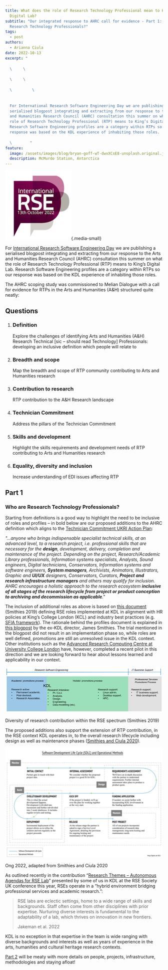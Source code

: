 ```yaml
---
title: What does the role of Research Technology Professional mean to King’s
  Digital Lab?
subtitle: "Our integrated response to AHRC call for evidence - Part 1: Who are
  Research Technology Professionals?"
tags:
  - post
authors:
  - Arianna Ciula
date: 2022-10-13
excerpt: "

  \     \

  \     \

  \         \


  For International Research Software Engineering Day we are publishing a
  serialised blogpost integrating and extracting from our response to the Arts
  and Humanities Research Council (AHRC) consultation this summer on what the
  role of Research Technology Professional (RTP) means to King’s Digital Lab.
  Research Software Engineering profiles are a category within RTPs so our
  response was based on the KDL experience of inhabiting those roles.

  \        "
feature:
  image: /assets/images/blog/bryan-goff-wT-dwxXCsE8-unsplash.original.jpg
  description: McMurdo Station, Antarctica
---
```


![RSE day 2022](/assets/images/blog/rseday2022-frame-400x400-1_7SmANz5.width-500.png){.media-small}

For [International Research Software Engineering Day](https://society-rse.org/international-rse-day-13th-october-2022/) we are publishing a serialised blogpost integrating and extracting from our response to the Arts and Humanities Research Council (AHRC) consultation this summer on what the role of Research Technology Professional (RTP) means to King’s Digital Lab. Research Software Engineering profiles are a category within RTPs so our response was based on the KDL experience of inhabiting those roles.

The AHRC scoping study was commissioned to Melian Dialogue with a call for evidence for RTPs in the Arts and Humanities (A&H) structured quite neatly:

## Questions

1.  ### Definition

    Explore the challenges of identifying Arts and Humanities (A&H) Research Technical \[sic – should read Technology\] Professionals: developing an inclusive definition which people will relate to

2.  ### Breadth and scope

    Map the breadth and scope of RTP community contributing to Arts and Humanities research

3.  ### Contribution to research

    RTP contribution to the A&H Research landscape

4.  ### Technician Commitment

    Address the pillars of the Technician Commitment

5.  ### Skills and development

    Highlight the skills requirements and development needs of RTP contributing to Arts and Humanities research

6.  ### Equality, diversity and inclusion

    Increase understanding of EDI issues affecting RTP

## Part 1

### Who are Research Technology Professionals?

Starting from definitions is a good way to highlight the need to be inclusive of roles and profiles – in bold below are our proposed additions to the AHRC definition which aligns to the [Technician Commitment UKRI Action Plan](https://www.ukri.org/wp-content/uploads/2021/02/UKRI-040221-TechnicianCommitmentActionPlan.pdf):

_"...anyone who brings indispensable specialist technical skills, at an advanced level, to a research project, i.e. professional skills that are necessary for the **design**, development, delivery, completion and maintenance of the project. Depending on the project, Research/Academic Library professionals, Information systems specialists, Analysts, Sound engineers, Digital technicians, Conservators, Information systems and software engineers, **System managers**, Archivists, Animators, Illustrators, Graphic and **UI/UX** designers, Conservators, Curators, **Project and research infrastructure managers** and others may qualify for inclusion. AHRC encourages a holistic approach to the research ecosystem **inclusive of all stages of the research lifecycle from project or product conception to archiving and decommission as applicable**."_

The inclusion of additional roles as above is based on [this document](https://doi.org/10.5281/zenodo.2559235) (Smithies 2019) defining RSE roles implemented at KDL in alignment with HR policies at King’s College London (KCL) and industry best practices (e.g. [SFIA framework](https://sfia-online.org/)). The rationale behind the profiles document is explained in [this blogpost](/blog/rse-career-development/) by the ex-KDL director, James Smithies. The trial mentioned in the blogpost did not result in an implementation phase so, while roles are well defined, promotions are still an unresolved issue in the KDL context. Other institutions such as the [Advanced Research Computing Centre at University College London](https://www.ucl.ac.uk/advanced-research-computing/advanced-research-computing-centre) have, however, completed a recent pilot in this direction and we are looking forward to hear about lessons learned and applicability in our context.

[](https://doi.org/10.5281/zenodo.2559235)

![RSE Careers](/assets/images/blog/rse-careers.width-1024.png)

Diversity of research contribution within the RSE spectrum (Smithies 2019)

The proposed additions also support the extension of RTP contribution, in the RSE context KDL operates in, to the overall research lifecycle including design as well as maintenance phases ([Smithies and Ciula 2020](https://www.taylorfrancis.com/chapters/edit/10.4324/9780429777028-13/humans-loop-james-smithies-arianna-ciula)).

[](https://www.taylorfrancis.com/chapters/edit/10.4324/9780429777028-13/humans-loop-james-smithies-arianna-ciula)

![SDLC](/assets/images/blog/SDLC-Operational_Methods.width-1024.jpg)

Ong 2022, adapted from Smithies and Ciula 2020

As outlined recently in the contribution “[Research Themes – Autonomous Agendas for RSE Lab](https://virtual.oxfordabstracts.com/#/event/public/3101/submission/100)” presented by some of us in KDL at the RSE Society UK conference this year, RSEs operate in a “hybrid environment bridging professional services and academic research.”:

> RSE labs are eclectic settings, home to a wide range of skills and backgrounds. Staff often come from other disciplines with prior expertise. Nurturing diverse interests is fundamental to the adaptability of a lab, which thrives on innovation in new frontiers.
>
> Jakeman et al. 2022

KDL is no exception in that expertise in the team is wide ranging with diverse backgrounds and interests as well as years of experience in the arts, humanities and cultural heritage research contexts.

[Part 2](/blog/rtp-rse2/) will be meaty with more details on people, projects, infrastructure, methodologies and staying afloat!
